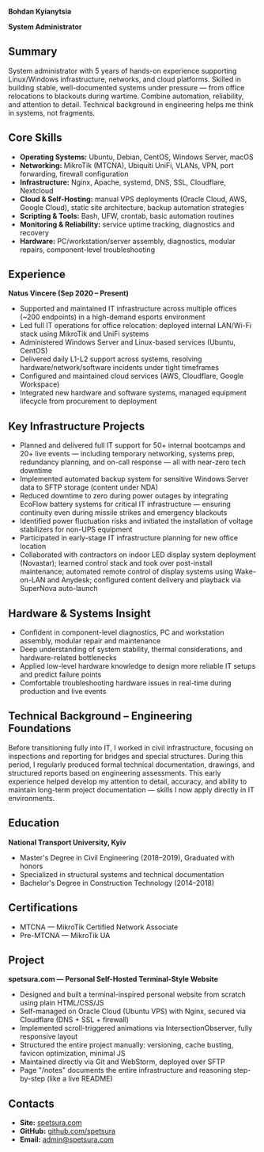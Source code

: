 **Bohdan Kyianytsia**

**System Administrator**

## Summary

System administrator with 5 years of hands-on experience supporting Linux/Windows infrastructure, networks, and cloud platforms. Skilled in building stable, well-documented systems under pressure — from office relocations to blackouts during wartime. Combine automation, reliability, and attention to detail. Technical background in engineering helps me think in systems, not fragments.

## Core Skills

* **Operating Systems:** Ubuntu, Debian, CentOS, Windows Server, macOS  
* **Networking:** MikroTik (MTCNA), Ubiquiti UniFi, VLANs, VPN, port forwarding, firewall configuration  
* **Infrastructure:** Nginx, Apache, systemd, DNS, SSL, Cloudflare, Nextcloud  
* **Cloud & Self-Hosting:** manual VPS deployments (Oracle Cloud, AWS, Google Cloud), static site architecture, backup automation strategies  
* **Scripting & Tools:** Bash, UFW, crontab, basic automation routines  
* **Monitoring & Reliability:** service uptime tracking, diagnostics and recovery  
* **Hardware:** PC/workstation/server assembly, diagnostics, modular repairs, component-level troubleshooting  

## Experience

**Natus Vincere (Sep 2020 – Present)**  

* Supported and maintained IT infrastructure across multiple offices (~200 endpoints) in a high-demand esports environment  
* Led full IT operations for office relocation: deployed internal LAN/Wi-Fi stack using MikroTik and UniFi systems  
* Administered Windows Server and Linux-based services (Ubuntu, CentOS)  
* Delivered daily L1-L2 support across systems, resolving hardware/network/software incidents under tight timeframes  
* Configured and maintained cloud services (AWS, Cloudflare, Google Workspace)  
* Integrated new hardware and software systems, managed equipment lifecycle from procurement to deployment  

## Key Infrastructure Projects

* Planned and delivered full IT support for 50+ internal bootcamps and 20+ live events — including temporary networking, systems prep, redundancy planning, and on-call response — all with near-zero tech downtime  
* Implemented automated backup system for sensitive Windows Server data to SFTP storage (content under NDA)  
* Reduced downtime to zero during power outages by integrating EcoFlow battery systems for critical IT infrastructure — ensuring continuity even during missile strikes and emergency blackouts  
* Identified power fluctuation risks and initiated the installation of voltage stabilizers for non-UPS equipment  
* Participated in early-stage IT infrastructure planning for new office location  
* Collaborated with contractors on indoor LED display system deployment (Novastar); learned control stack and took over post-install maintenance; automated remote control of display systems using Wake-on-LAN and Anydesk; configured content delivery and playback via SuperNova auto-launch  

## Hardware & Systems Insight

* Confident in component-level diagnostics, PC and workstation assembly, modular repair and maintenance  
* Deep understanding of system stability, thermal considerations, and hardware-related bottlenecks  
* Applied low-level hardware knowledge to design more reliable IT setups and predict failure points  
* Comfortable troubleshooting hardware issues in real-time during production and live events  

## Technical Background – Engineering Foundations

Before transitioning fully into IT, I worked in civil infrastructure, focusing on inspections and reporting for bridges and special structures. During this period, I regularly produced formal technical documentation, drawings, and structured reports based on engineering assessments. This early experience helped develop my attention to detail, accuracy, and ability to maintain long-term project documentation — skills I now apply directly in IT environments.

## Education

**National Transport University, Kyiv**  

* Master's Degree in Civil Engineering (2018–2019), Graduated with honors  
* Specialized in structural systems and technical documentation  
* Bachelor's Degree in Construction Technology (2014–2018)  

## Certifications

* MTCNA — MikroTik Certified Network Associate  
* Pre-MTCNA — MikroTik UA  

## Project

**spetsura.com — Personal Self-Hosted Terminal-Style Website**  

* Designed and built a terminal-inspired personal website from scratch using plain HTML/CSS/JS  
* Self-managed on Oracle Cloud (Ubuntu VPS) with Nginx, secured via Cloudflare (DNS + SSL + firewall)  
* Implemented scroll-triggered animations via IntersectionObserver, fully responsive layout  
* Structured the entire project manually: versioning, cache busting, favicon optimization, minimal JS  
* Maintained directly via Git and WebStorm, deployed over SFTP  
* Page "/notes" documents the entire infrastructure and reasoning step-by-step (like a live README)  

## Contacts

* **Site:** [spetsura.com](https://spetsura.com)  
* **GitHub:** [github.com/spetsura](https://github.com/spetsura)  
* **Email:** admin@spetsura.com
